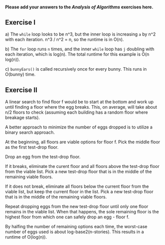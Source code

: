 #### Please add your answers to the ***Analysis of  Algorithms*** exercises here.

## Exercise I

a) The `while` loop looks to be n^3, but the inner loop is increasing `a` by n^2 with each iteration. n^3 / n^2 = n, so the runtime is in O(n).


b) The `for` loop runs `n` times, and the inner `while` loop has `j` doubling with each iteration, which is log(n). The total runtime for this example is O(n log(n)).


c) `bunnyEars()` is called recursively once for every bunny. This runs in O(bunny) time.

## Exercise II

A linear search to find floor f would be to start at the bottom and work up until finding a floor where the egg breaks. This, on average, will take about n/2 floors to check (assuming each building has a random floor where breakage starts).

A better approach to minimize the number of eggs dropped is to utilize a binary search approach.

At the beginning, all floors are viable options for floor f. Pick the middle floor as the first test-drop floor.

Drop an egg from the test-drop floor.

If it breaks, eliminate the curent floor and all floors above the test-drop floor from the viable list. Pick a new test-drop floor that is in the middle of the remaining viable floors.

If it does not break, eliminate all floors below the current floor from the viable list, but keep the current floor in the list. Pick a new test-drop floor that is in the middle of the remaining viable floors.

Repeat dropping eggs from the new test-drop floor until only one floor remains in the viable list. When that happens, the sole remaining floor is the highest floor from which one can safely drop an egg - floor f.

By halfing the number of remaining options each time, the worst-case number of eggs used is about log-base2(n-stories). This results in a runtime of O(log(n)).
